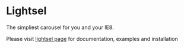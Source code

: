 # Lightsel
The simpliest carousel for you and your IE8. 

Please visit [lightsel page](https://beaverden.github.io/lightsel) for documentation, examples and installation
